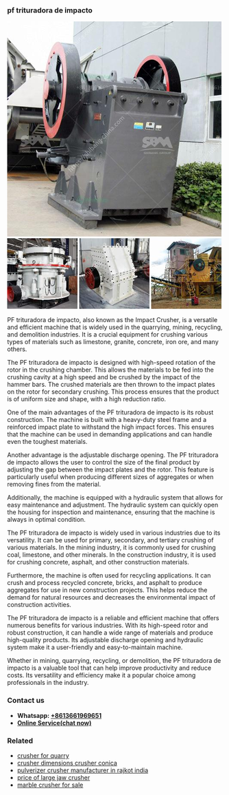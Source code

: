 <h3>pf trituradora de impacto</h3><img src='1708498156.jpg' alt=''><p>PF trituradora de impacto, also known as the Impact Crusher, is a versatile and efficient machine that is widely used in the quarrying, mining, recycling, and demolition industries. It is a crucial equipment for crushing various types of materials such as limestone, granite, concrete, iron ore, and many others.</p><p>The PF trituradora de impacto is designed with high-speed rotation of the rotor in the crushing chamber. This allows the materials to be fed into the crushing cavity at a high speed and be crushed by the impact of the hammer bars. The crushed materials are then thrown to the impact plates on the rotor for secondary crushing. This process ensures that the product is of uniform size and shape, with a high reduction ratio.</p><p>One of the main advantages of the PF trituradora de impacto is its robust construction. The machine is built with a heavy-duty steel frame and a reinforced impact plate to withstand the high impact forces. This ensures that the machine can be used in demanding applications and can handle even the toughest materials.</p><p>Another advantage is the adjustable discharge opening. The PF trituradora de impacto allows the user to control the size of the final product by adjusting the gap between the impact plates and the rotor. This feature is particularly useful when producing different sizes of aggregates or when removing fines from the material.</p><p>Additionally, the machine is equipped with a hydraulic system that allows for easy maintenance and adjustment. The hydraulic system can quickly open the housing for inspection and maintenance, ensuring that the machine is always in optimal condition.</p><p>The PF trituradora de impacto is widely used in various industries due to its versatility. It can be used for primary, secondary, and tertiary crushing of various materials. In the mining industry, it is commonly used for crushing coal, limestone, and other minerals. In the construction industry, it is used for crushing concrete, asphalt, and other construction materials.</p><p>Furthermore, the machine is often used for recycling applications. It can crush and process recycled concrete, bricks, and asphalt to produce aggregates for use in new construction projects. This helps reduce the demand for natural resources and decreases the environmental impact of construction activities.</p><p>The PF trituradora de impacto is a reliable and efficient machine that offers numerous benefits for various industries. With its high-speed rotor and robust construction, it can handle a wide range of materials and produce high-quality products. Its adjustable discharge opening and hydraulic system make it a user-friendly and easy-to-maintain machine.</p><p>Whether in mining, quarrying, recycling, or demolition, the PF trituradora de impacto is a valuable tool that can help improve productivity and reduce costs. Its versatility and efficiency make it a popular choice among professionals in the industry.</p><h3>Contact us</h3><ul><li><strong>Whatsapp:&nbsp;<a href="https://wa.me/8613661969651">+8613661969651</a></strong></li><li><a href="https://swt.shibang-china.com/?git&amp;zhl&amp;pf trituradora de impacto"><strong>Online Service(chat now)</strong></a></li></ul><h3>Related</h3><ul><li><a href='crusher for quarry.md'>crusher for quarry</a></li><li><a href='crusher dimensions crusher conica.md'>crusher dimensions crusher conica</a></li><li><a href='pulverizer crusher manufacturer in rajkot india.md'>pulverizer crusher manufacturer in rajkot india</a></li><li><a href='price of large jaw crusher.md'>price of large jaw crusher</a></li><li><a href='marble crusher for sale.md'>marble crusher for sale</a></li></ul>